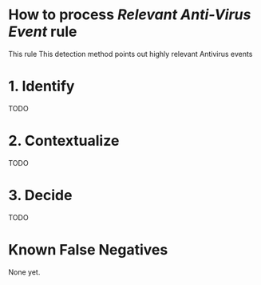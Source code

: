 # How to process *Relevant Anti-Virus Event* rule
This rule This detection method points out highly relevant Antivirus events

# 1. Identify
TODO

# 2. Contextualize
TODO

# 3. Decide
TODO

# Known False Negatives
None yet.
